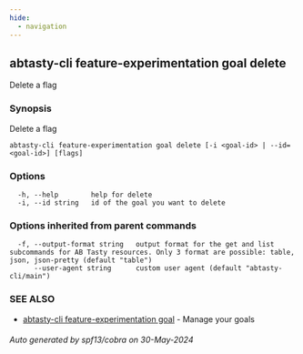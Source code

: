 ```yaml
---
hide:
  - navigation
---
```

## abtasty-cli feature-experimentation goal delete

Delete a flag

### Synopsis

Delete a flag

```
abtasty-cli feature-experimentation goal delete [-i <goal-id> | --id=<goal-id>] [flags]
```

### Options

```
  -h, --help        help for delete
  -i, --id string   id of the goal you want to delete
```

### Options inherited from parent commands

```
  -f, --output-format string   output format for the get and list subcommands for AB Tasty resources. Only 3 format are possible: table, json, json-pretty (default "table")
      --user-agent string      custom user agent (default "abtasty-cli/main")
```

### SEE ALSO

* [abtasty-cli feature-experimentation goal](abtasty-cli_feature-experimentation_goal.md)	 - Manage your goals

###### Auto generated by spf13/cobra on 30-May-2024
